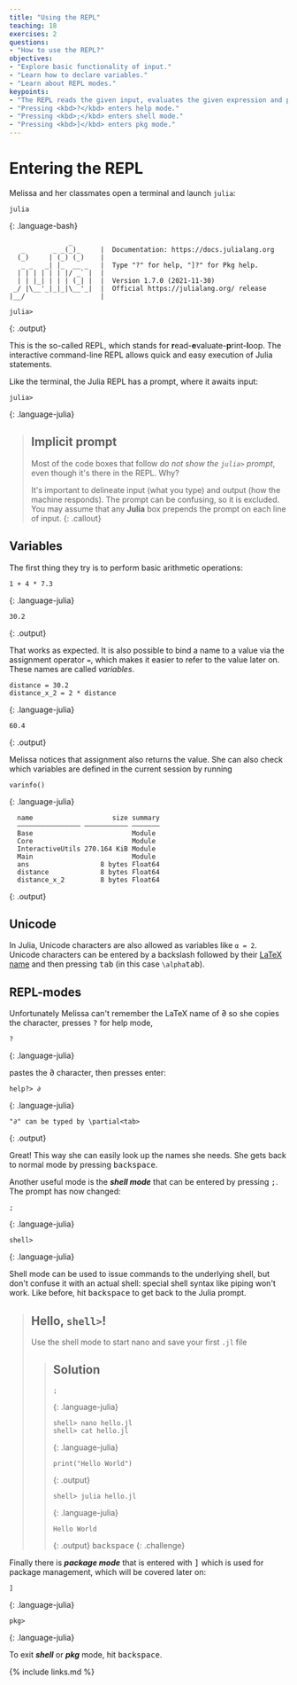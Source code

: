 ```yaml
---
title: "Using the REPL"
teaching: 18
exercises: 2
questions:
- "How to use the REPL?"
objectives:
- "Explore basic functionality of input."
- "Learn how to declare variables."
- "Learn about REPL modes."
keypoints:
- "The REPL reads the given input, evaluates the given expression and prints the resulting output to the user."
- "Pressing <kbd>?</kbd> enters help mode."
- "Pressing <kbd>;</kbd> enters shell mode."
- "Pressing <kbd>]</kbd> enters pkg mode."
---
```


# Entering the REPL

Melissa and her classmates open a terminal and launch `julia`:

~~~
julia
~~~
{: .language-bash}
~~~
               _
   _       _ _(_)_     |  Documentation: https://docs.julialang.org
  (_)     | (_) (_)    |
   _ _   _| |_  __ _   |  Type "?" for help, "]?" for Pkg help.
  | | | | | | |/ _` |  |
  | | |_| | | | (_| |  |  Version 1.7.0 (2021-11-30)
 _/ |\__'_|_|_|\__'_|  |  Official https://julialang.org/ release
|__/                   |

julia>
~~~
{: .output}

This is the so-called REPL, which stands for
**r**ead-**e**valuate-**p**rint-**l**oop. The interactive command-line REPL
allows quick and easy execution of Julia statements.

Like the terminal, the Julia REPL has a prompt, where it awaits input:

~~~
julia>
~~~
{: .language-julia}

> ## Implicit prompt
>
> Most of the code boxes that follow *do not show the `julia>` prompt*, even
> though it's there in the REPL. Why?
>
> It's important to delineate input (what you type) and output (how the
> machine responds). The prompt can be confusing, so it is excluded. You may
> assume that any **Julia** box prepends the prompt on each line of input.
{: .callout}

## Variables

The first thing they try is to perform basic arithmetic operations:

~~~
1 + 4 * 7.3
~~~
{: .language-julia}
~~~
30.2
~~~
{: .output}

That works as expected.
It is also possible to bind a name to a value via the assignment operator `=`,
which makes it easier to refer to the value later on.
These names are called _variables_.

~~~
distance = 30.2
distance_x_2 = 2 * distance
~~~
{: .language-julia}
~~~
60.4
~~~
{: .output}

Melissa notices that assignment also returns the value.
She can also check which variables are defined in the current session by
running

~~~
varinfo()
~~~
{: .language-julia}
~~~
  name                    size summary
  –––––––––––––––– ––––––––––– –––––––
  Base                         Module
  Core                         Module
  InteractiveUtils 270.164 KiB Module
  Main                         Module
  ans                  8 bytes Float64
  distance             8 bytes Float64
  distance_x_2         8 bytes Float64
~~~
{: .output}

## Unicode

In Julia, Unicode characters are also allowed as variables like `α = 2`.
Unicode characters can be entered by a backslash followed by their [LaTeX
name][latex] and then pressing <kbd>tab</kbd> (in this case
`\alpha`<kbd>tab</kbd>).

## REPL-modes

Unfortunately Melissa can't remember the LaTeX name of ∂ so she copies the
character, presses <kbd>?</kbd> for help mode,

~~~
?
~~~
{: .language-julia}

pastes the ∂ character, then presses enter:

~~~
help?> ∂
~~~
{: .language-julia}
~~~
"∂" can be typed by \partial<tab>
~~~
{: .output}

Great! This way she can easily look up the names she needs.
She gets back to normal mode by pressing <kbd>backspace</kbd>.

Another useful mode is the ***shell mode*** that can be entered by pressing
<kbd>;</kbd>. The prompt has now changed:

~~~
;
~~~
{: .language-julia}
~~~
shell>
~~~
{: .language-julia}

Shell mode can be used to issue commands to the underlying shell, but don't
confuse it with an actual shell: special shell syntax like piping won't work.
Like before, hit <kbd>backspace</kbd> to get back to the Julia prompt.

> ## Hello, **`shell>`**!
>
> Use the shell mode to start nano and save your first `.jl` file
>
> > ## Solution
> >
> > ~~~
> > ;
> > ~~~
> > {: .language-julia}
> > ~~~
> > shell> nano hello.jl
> > shell> cat hello.jl
> > ~~~
> > {: .language-julia}
> > ~~~
> > print("Hello World")
> > ~~~
> > {: .output}
> > ~~~
> > shell> julia hello.jl
> > ~~~
> > {: .language-julia}
> > ~~~
> > Hello World
> > ~~~
> > {: .output}
> > <kbd>backspace</kbd>
{: .challenge}

Finally there is ***package mode*** that is entered with <kbd>]</kbd> which is
used for package management, which will be covered later on:

~~~
]
~~~
{: .language-julia}
~~~
pkg>
~~~
{: .language-julia}

To exit ***shell*** or ***pkg*** mode, hit <kbd>backspace</kbd>.

[latex]: http://oeis.org/wiki/List_of_LaTeX_mathematical_symbols

{% include links.md %}
